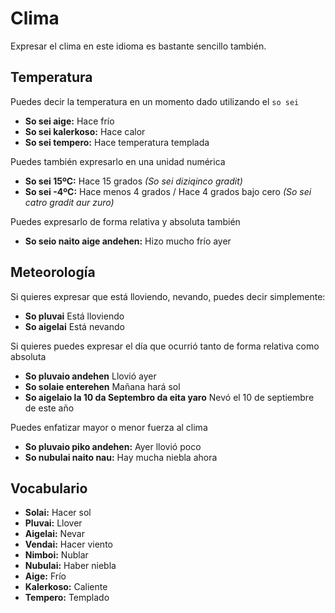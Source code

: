 # Clima
Expresar el clima en este idioma es bastante sencillo también.

## Temperatura
Puedes decir la temperatura en un momento dado utilizando el `so sei`

- **So sei aige:** Hace frío
- **So sei kalerkoso:** Hace calor
- **So sei tempero:** Hace temperatura templada

Puedes también expresarlo en una unidad numérica

- **So sei 15ºC:** Hace 15 grados _(So sei diziqinco gradit)_ 
- **So sei -4ºC:** Hace menos 4 grados / Hace 4 grados bajo cero _(So sei catro gradit aur zuro)_

Puedes expresarlo de forma relativa y absoluta también

- **So seio naito aige andehen:** Hizo mucho frío ayer

## Meteorología
Si quieres expresar que está lloviendo, nevando, puedes decir simplemente:

- **So pluvai** Está lloviendo
- **So aigelai** Está nevando

Si quieres puedes expresar el día que ocurrió tanto de forma relativa como absoluta

- **So pluvaio andehen** Llovió ayer
- **So solaie enterehen** Mañana hará sol
- **So aigelaio la 10 da Septembro da eita yaro** Nevó el 10 de septiembre de este año

Puedes enfatizar mayor o menor fuerza al clima

- **So pluvaio piko andehen:** Ayer llovió poco
- **So nubulai naito nau:** Hay mucha niebla ahora

## Vocabulario

- **Solai:** Hacer sol
- **Pluvai:** Llover
- **Aigelai:** Nevar
- **Vendai:** Hacer viento
- **Nimboi:** Nublar
- **Nubulai:** Haber niebla
- **Aige:** Frío
- **Kalerkoso:** Caliente
- **Tempero:** Templado